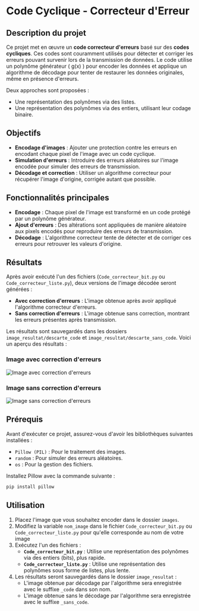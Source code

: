 # Code Cyclique - Correcteur d'Erreur

## Description du projet

Ce projet met en œuvre un **code correcteur d'erreurs** basé sur des **codes cycliques**. Ces codes sont couramment utilisés pour détecter et corriger les erreurs pouvant survenir lors de la transmission de données. Le code utilise un polynôme générateur \( g(x) \) pour encoder les données et applique un algorithme de décodage pour tenter de restaurer les données originales, même en présence d'erreurs.  

Deux approches sont proposées :
- Une représentation des polynômes via des listes.
- Une représentation des polynômes via des entiers, utilisant leur codage binaire.

## Objectifs

- **Encodage d'images** : Ajouter une protection contre les erreurs en encodant chaque pixel de l'image avec un code cyclique.
- **Simulation d'erreurs** : Introduire des erreurs aléatoires sur l'image encodée pour simuler des erreurs de transmission.
- **Décodage et correction** : Utiliser un algorithme correcteur pour récupérer l'image d'origine, corrigée autant que possible.

## Fonctionnalités principales

- **Encodage** : Chaque pixel de l'image est transformé en un code protégé par un polynôme générateur.
- **Ajout d'erreurs** : Des altérations sont appliquées de manière aléatoire aux pixels encodés pour reproduire des erreurs de transmission.
- **Décodage** : L'algorithme correcteur tente de détecter et de corriger ces erreurs pour retrouver les valeurs d'origine.

## Résultats

Après avoir exécuté l'un des fichiers (`Code_correcteur_bit.py` ou `Code_correcteur_liste.py`), deux versions de l'image décodée seront générées :

- **Avec correction d'erreurs** : L'image obtenue après avoir appliqué l'algorithme correcteur d'erreurs.
- **Sans correction d'erreurs** : L'image obtenue sans correction, montrant les erreurs présentes après transmission.

Les résultats sont sauvegardés dans les dossiers `image_resultat/descarte_code` et `image_resultat/descarte_sans_code`. Voici un aperçu des résultats :

### Image avec correction d'erreurs
![Image avec correction d'erreurs](image_resultat/descarte_code.jpg)

### Image sans correction d'erreurs
![Image sans correction d'erreurs](image_resultat/descarte_sans_code.jpg)

## Prérequis

Avant d'exécuter ce projet, assurez-vous d'avoir les bibliothèques suivantes installées :  

- `Pillow (PIL)` : Pour le traitement des images.  
- `random` : Pour simuler des erreurs aléatoires.  
- `os` : Pour la gestion des fichiers.  

Installez Pillow avec la commande suivante :  

```bash
pip install pillow
```

## Utilisation

1. Placez l'image que vous souhaitez encoder dans le dossier `images`.  
2. Modifiez la variable `nom_image` dans le fichier `Code_correcteur_bit.py` ou `Code_correcteur_liste.py` pour qu'elle corresponde au nom de votre image  
3. Exécutez l'un des fichiers :  
   - **`Code_correcteur_bit.py`** : Utilise une représentation des polynômes via des entiers (bits), plus rapide.  
   - **`Code_correcteur_liste.py`** : Utilise une représentation des polynômes sous forme de listes, plus lente.  
4. Les résultats seront sauvegardés dans le dossier `image_resultat` :  
   - L'image obtenue par décodage par l'algorithme sera enregistrée avec le suffixe `_code` dans son nom.  
   - L'image obtenue sans le décodage par l'algorithme sera enregistrée avec le suffixe `_sans_code`.

